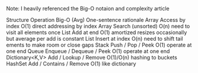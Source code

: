 Note: I heavily referenced the Big-O notaion and complexity article

Structure 	        Operation 	                Big-O (Avg)     One-sentence rationale
Array 	            Access by index 		    O(1)            direct addressing by index
Array 	            Search (unsorted) 		    O(n)            need to visit all elements once
List<T> 	        Add at end 		            O(1) amortized  resizes occasionally but average per add is constant
List<T> 	        Insert at index 		    O(n)            need to shift tail ements to make room or close gaps
Stack<T> 	        Push / Pop / Peek 		    O(1)            operate at one end
Queue<T> 	        Enqueue / Dequeue / Peek 	O(1)            operate at one end
Dictionary<K,V> 	Add / Lookup / Remove 		O(1)/O(n)       hashing to buckets
HashSet<T> 	        Add / Contains / Remove 	O(1)            like dictionary